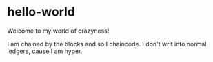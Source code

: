 # hello-world

Welcome to my world of crazyness!

I am chained by the blocks and so I chaincode. I don't writ into normal ledgers, cause I am hyper.
